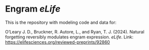 # Engram *eLife*

This is the repository with modeling code and data for:

O’Leary J. D., Bruckner, R. Autore, L., and Ryan, T. J. (2024).
Natural forgetting reversibly modulates engram expression. *eLife*. Link:
https://elifesciences.org/reviewed-preprints/92860

